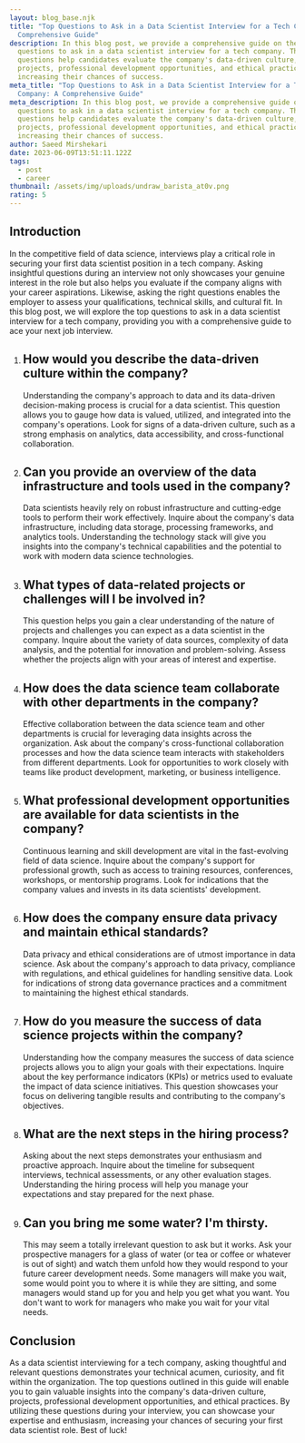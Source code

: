 ```yaml
---
layout: blog_base.njk
title: "Top Questions to Ask in a Data Scientist Interview for a Tech Company: A
  Comprehensive Guide"
description: In this blog post, we provide a comprehensive guide on the top
  questions to ask in a data scientist interview for a tech company. These
  questions help candidates evaluate the company's data-driven culture,
  projects, professional development opportunities, and ethical practices,
  increasing their chances of success.
meta_title: "Top Questions to Ask in a Data Scientist Interview for a Tech
  Company: A Comprehensive Guide"
meta_description: In this blog post, we provide a comprehensive guide on the top
  questions to ask in a data scientist interview for a tech company. These
  questions help candidates evaluate the company's data-driven culture,
  projects, professional development opportunities, and ethical practices,
  increasing their chances of success.
author: Saeed Mirshekari
date: 2023-06-09T13:51:11.122Z
tags:
  - post
  - career
thumbnail: /assets/img/uploads/undraw_barista_at0v.png
rating: 5
---
```

<h2>Introduction</h2>
In the competitive field of data science, interviews play a critical role in securing your first data scientist position in a tech company. Asking insightful questions during an interview not only showcases your genuine interest in the role but also helps you evaluate if the company aligns with your career aspirations. Likewise, asking the right questions enables the employer to assess your qualifications, technical skills, and cultural fit. In this blog post, we will explore the top questions to ask in a data scientist interview for a tech company, providing you with a comprehensive guide to ace your next job interview.

1. <h2>How would you describe the data-driven culture within the company? </h2>
   Understanding the company's approach to data and its data-driven decision-making process is crucial for a data scientist. This question allows you to gauge how data is valued, utilized, and integrated into the company's operations. Look for signs of a data-driven culture, such as a strong emphasis on analytics, data accessibility, and cross-functional collaboration.
2. <h2>Can you provide an overview of the data infrastructure and tools used in the company? </h2>
   Data scientists heavily rely on robust infrastructure and cutting-edge tools to perform their work effectively. Inquire about the company's data infrastructure, including data storage, processing frameworks, and analytics tools. Understanding the technology stack will give you insights into the company's technical capabilities and the potential to work with modern data science technologies.
3. <h2>What types of data-related projects or challenges will I be involved in? </h2>
   This question helps you gain a clear understanding of the nature of projects and challenges you can expect as a data scientist in the company. Inquire about the variety of data sources, complexity of data analysis, and the potential for innovation and problem-solving. Assess whether the projects align with your areas of interest and expertise.
4. <h2>How does the data science team collaborate with other departments in the company?</h2>
   Effective collaboration between the data science team and other departments is crucial for leveraging data insights across the organization. Ask about the company's cross-functional collaboration processes and how the data science team interacts with stakeholders from different departments. Look for opportunities to work closely with teams like product development, marketing, or business intelligence.
5. <h2>What professional development opportunities are available for data scientists in the company?</h2>
   Continuous learning and skill development are vital in the fast-evolving field of data science. Inquire about the company's support for professional growth, such as access to training resources, conferences, workshops, or mentorship programs. Look for indications that the company values and invests in its data scientists' development.
6. <h2>How does the company ensure data privacy and maintain ethical standards? </h2>
   Data privacy and ethical considerations are of utmost importance in data science. Ask about the company's approach to data privacy, compliance with regulations, and ethical guidelines for handling sensitive data. Look for indications of strong data governance practices and a commitment to maintaining the highest ethical standards.
7. <h2>How do you measure the success of data science projects within the company? </h2>
   Understanding how the company measures the success of data science projects allows you to align your goals with their expectations. Inquire about the key performance indicators (KPIs) or metrics used to evaluate the impact of data science initiatives. This question showcases your focus on delivering tangible results and contributing to the company's objectives.
8. <h2>What are the next steps in the hiring process? </h2>
   Asking about the next steps demonstrates your enthusiasm and proactive approach. Inquire about the timeline for subsequent interviews, technical assessments, or any other evaluation stages. Understanding the hiring process will help you manage your expectations and stay prepared for the next phase.
9. <h2>Can you bring me some water? I'm thirsty.</h2> This may seem a totally irrelevant question to ask but it works. Ask your prospective managers for a glass of water (or tea or coffee or whatever is out of sight) and watch them unfold how they would respond to your future career development needs. Some managers will make you wait, some would point you to where it is while they are sitting, and some managers would stand up for you and help you get what you want. You don't want to work for managers who make you wait for your vital needs.

<h2>Conclusion </h2>
As a data scientist interviewing for a tech company, asking thoughtful and relevant questions demonstrates your technical acumen, curiosity, and fit within the organization. The top questions outlined in this guide will enable you to gain valuable insights into the company's data-driven culture, projects, professional development opportunities, and ethical practices. By utilizing these questions during your interview, you can showcase your expertise and enthusiasm, increasing your chances of securing your first data scientist role. Best of luck!